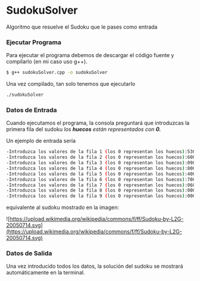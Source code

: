 # SudokuSolver
Algoritmo que resuelve el Sudoku que le pases como entrada
### Ejecutar Programa

Para ejecutar el programa debemos de descargar el código fuente y compilarlo (en mi caso uso g++).

```bash
$ g++ sudokuSolver.cpp -o sudokuSolver 
```

Una vez compilado, tan solo tenemos que ejecutarlo

```bash
./sudokuSolver
```

### Datos de Entrada

Cuando ejecutamos el programa, la consola preguntará que introduzcas la primera fila del sudoku *los **huecos** están representados con **0.***

Un ejemplo de entrada sería 

```bash
-Introduzca los valores de la fila 1 (los 0 representan los huecos):530070000
-Introduzca los valores de la fila 2 (los 0 representan los huecos):600195000
-Introduzca los valores de la fila 3 (los 0 representan los huecos):098000060
-Introduzca los valores de la fila 4 (los 0 representan los huecos):800060003
-Introduzca los valores de la fila 5 (los 0 representan los huecos):400803001
-Introduzca los valores de la fila 6 (los 0 representan los huecos):700020006
-Introduzca los valores de la fila 7 (los 0 representan los huecos):060000280
-Introduzca los valores de la fila 8 (los 0 representan los huecos):000419005
-Introduzca los valores de la fila 9 (los 0 representan los huecos):000080079
```

equivalente al sudoku mostrado en la imagen:

![https://upload.wikimedia.org/wikipedia/commons/f/ff/Sudoku-by-L2G-20050714.svg](https://upload.wikimedia.org/wikipedia/commons/f/ff/Sudoku-by-L2G-20050714.svg)

### Datos de Salida

Una vez introducido todos los datos, la solución del sudoku se mostrará automáticamente en la terminal.
